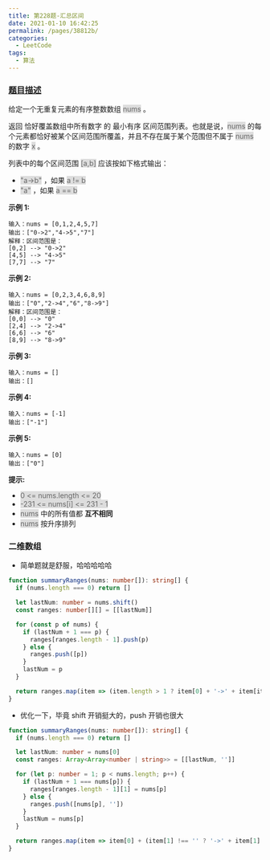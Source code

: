 ```yaml
---
title: 第228题-汇总区间
date: 2021-01-10 16:42:25
permalink: /pages/38812b/
categories:
  - LeetCode
tags:
  - 算法
---
```


### [题目描述](https://leetcode-cn.com/problems/summary-ranges/)

给定一个无重复元素的有序整数数组 <span style="background: #ddd; color: #666;">nums</span> 。

返回 恰好覆盖数组中所有数字 的 最小有序 区间范围列表。也就是说，<span style="background: #ddd; color: #666;">nums</span> 的每个元素都恰好被某个区间范围所覆盖，并且不存在属于某个范围但不属于 <span style="background: #ddd; color: #666;">nums</span> 的数字 <span style="background: #ddd; color: #666;">x</span> 。

<!-- more -->

列表中的每个区间范围 <span style="background: #ddd; color: #666;">[a,b]</span> 应该按如下格式输出：

- <span style="background: #ddd; color: #666;">"a->b"</span> ，如果 <span style="background: #ddd; color: #666;">a != b</span>
- <span style="background: #ddd; color: #666;">"a"</span> ，如果 <span style="background: #ddd; color: #666;">a == b</span>

**示例 1:**

```
输入：nums = [0,1,2,4,5,7]
输出：["0->2","4->5","7"]
解释：区间范围是：
[0,2] --> "0->2"
[4,5] --> "4->5"
[7,7] --> "7"
```

**示例 2:**

```
输入：nums = [0,2,3,4,6,8,9]
输出：["0","2->4","6","8->9"]
解释：区间范围是：
[0,0] --> "0"
[2,4] --> "2->4"
[6,6] --> "6"
[8,9] --> "8->9"
```

**示例 3:**

```
输入：nums = []
输出：[]
```

**示例 4:**

```
输入：nums = [-1]
输出：["-1"]
```

**示例 5:**

```
输入：nums = [0]
输出：["0"]
```

**提示:**

- <span style="background: #ddd; color: #666;">0 <= nums.length <= 20</span>
- <span style="background: #ddd; color: #666;">-231 <= nums[i] <= 231 - 1</span>
- <span style="background: #ddd; color: #666;">nums</span> 中的所有值都 **互不相同**
- <span style="background: #ddd; color: #666;">nums</span> 按升序排列

### 二维数组

- 简单题就是舒服，哈哈哈哈哈

```TypeScript
function summaryRanges(nums: number[]): string[] {
  if (nums.length === 0) return []

  let lastNum: number = nums.shift()
  const ranges: number[][] = [[lastNum]]

  for (const p of nums) {
    if (lastNum + 1 === p) {
      ranges[ranges.length - 1].push(p)
    } else {
      ranges.push([p])
    }
    lastNum = p
  }

  return ranges.map(item => (item.length > 1 ? item[0] + '->' + item[item.length - 1] : item[0] + ''))
}
```

- 优化一下，毕竟 shift 开销挺大的，push 开销也很大

```TypeScript
function summaryRanges(nums: number[]): string[] {
  if (nums.length === 0) return []

  let lastNum: number = nums[0]
  const ranges: Array<Array<number | string>> = [[lastNum, '']]

  for (let p: number = 1; p < nums.length; p++) {
    if (lastNum + 1 === nums[p]) {
      ranges[ranges.length - 1][1] = nums[p]
    } else {
      ranges.push([nums[p], ''])
    }
    lastNum = nums[p]
  }

  return ranges.map(item => item[0] + (item[1] !== '' ? '->' + item[1] : ''))
}
```
